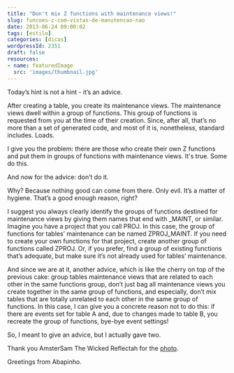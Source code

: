 ```yaml
---
title: "Don't mix Z functions with maintenance views!"
slug: funcoes-z-com-vistas-de-manutencao-nao
date: 2013-06-24 09:00:02
tags: [estilo]
categories: [dicas]
wordpressId: 2351
draft: false
resources:
- name: featuredImage
  src: 'images/thumbnail.jpg'
---
```

Today’s hint is not a hint - it’s an advice.

After creating a table, you create its maintenance views. The maintenance views dwell within a group of functions. This group of functions is requested from you at the time of their creation. Since, after all, that’s no more than a set of generated code, and most of it is, nonetheless, standard includes. Loads.

I give you the problem: there are those who create their own Z functions and put them in groups of functions with maintenance views. It's true. Some do this.

<!--more-->

And now for the advice: don’t do it.

Why? Because nothing good can come from there. Only evil. It’s a matter of hygiene. That’s a good enough reason, right?

I suggest you always clearly identify the groups of functions destined for maintenance views by giving them names that end with _MAINT, or similar. Imagine you have a project that you call PROJ. In this case, the group of functions for tables’ maintenance can be named ZPROJ_MAINT. If you need to create your own functions for that project, create another group of functions called ZPROJ. Or, if you prefer, find a group of existing functions that’s adequate, but make sure it’s not already used for tables’ maintenance.

And since we are at it, another advice, which is like the cherry on top of the previous cake: group tables maintenance views that are related to each other in the same functions group, don’t just bag all maintenance views you create together in the same group of functions, and especially, don’t mix tables that are totally unrelated to each other in the same group of functions. In this case, I can give you a concrete reason not to do this: if there are events set for table A and, due to changes made to table B, you recreate the group of functions, bye-bye event settings!

So, I meant to give an advice, but I actually gave two.

Thank you AmsterSam The Wicked Reflectah for the [photo][1].

Greetings from Abapinho.

   [1]: http://www.flickr.com/photos/amstersam/4608512202
